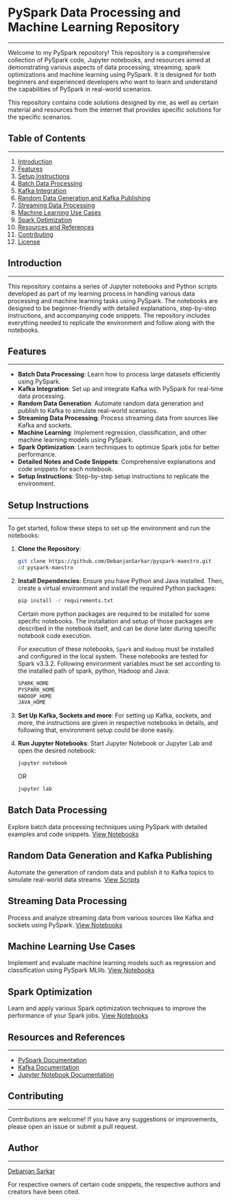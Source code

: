 # PySpark Data Processing and Machine Learning Repository
------------------------------------------------------------------------------------------------------------------

Welcome to my PySpark repository! This repository is a comprehensive collection of PySpark code, Jupyter notebooks, and resources aimed at demonstrating various aspects of data processing, streaming, spark optimizations and machine learning using PySpark. It is designed for both beginners and experienced developers who want to learn and understand the capabilities of PySpark in real-world scenarios.

This repository contains code solutions designed by me, as well as certain material and resources from the internet that provides specific solutions for the specific scenarios.


## Table of Contents
------------------------------------------------------------------------------------------------------------------
1. [Introduction](#introduction)
2. [Features](#features)
3. [Setup Instructions](#setup-instructions)
4. [Batch Data Processing](#batch-data-processing)
5. [Kafka Integration](#kafka-integration)
6. [Random Data Generation and Kafka Publishing](#random-data-generation-and-kafka-publishing)
7. [Streaming Data Processing](#streaming-data-processing)
8. [Machine Learning Use Cases](#machine-learning-use-cases)
9. [Spark Optimization](#spark-optimization)
10. [Resources and References](#resources-and-references)
11. [Contributing](#contributing)
12. [License](#license)


## Introduction
------------------------------------------------------------------------------------------------------------------
This repository contains a series of Jupyter notebooks and Python scripts developed as part of my learning process in handling various data processing and machine learning tasks using PySpark. The notebooks are designed to be beginner-friendly with detailed explanations, step-by-step instructions, and accompanying code snippets. The repository includes everything needed to replicate the environment and follow along with the notebooks.


## Features
------------------------------------------------------------------------------------------------------------------
- **Batch Data Processing**: Learn how to process large datasets efficiently using PySpark.
- **Kafka Integration**: Set up and integrate Kafka with PySpark for real-time data processing.
- **Random Data Generation**: Automate random data generation and publish to Kafka to simulate real-world scenarios.
- **Streaming Data Processing**: Process streaming data from sources like Kafka and sockets.
- **Machine Learning**: Implement regression, classification, and other machine learning models using PySpark.
- **Spark Optimization**: Learn techniques to optimize Spark jobs for better performance.
- **Detailed Notes and Code Snippets**: Comprehensive explanations and code snippets for each notebook.
- **Setup Instructions**: Step-by-step setup instructions to replicate the environment.


## Setup Instructions
------------------------------------------------------------------------------------------------------------------
To get started, follow these steps to set up the environment and run the notebooks:

1. **Clone the Repository**:
   ```bash
   git clone https://github.com/DebanjanSarkar/pyspark-maestro.git
   cd pyspark-maestro
   ```

2. **Install Dependencies**:
   Ensure you have Python and Java installed. Then, create a virtual environment and install the required Python packages:
   ```bash
   pip install -r requirements.txt
   ```
   Certain more python packages are required to be installed for some specific notebooks. The installation and setup of those packages are described in the notebook itself, and can be done later during specific notebook code execution.

   For execution of these notebooks, `Spark` and `Hadoop` must be installed and configured in the local system. These notebooks are tested for Spark v3.3.2. Following environment variables must be set according to the installed path of spark, python, Hadoop and Java:
	```bash
	SPARK_HOME
	PYSPARK_HOME
	HADOOP_HOME
	JAVA_HOME
	```


3. **Set Up Kafka, Sockets and more**:
   For setting up Kafka, sockets, and more, the instructions are given in respective notebooks in details, and following that, environment setup could be done easily.

4. **Run Jupyter Notebooks**:
   Start Jupyter Notebook or Jupyter Lab and open the desired notebook:
   ```bash
   jupyter notebook
   ```
   OR
   ```bash
   jupyter lab
   ```


## Batch Data Processing
Explore batch data processing techniques using PySpark with detailed examples and code snippets. [View Notebooks](001-batch-data-processing/)

## Random Data Generation and Kafka Publishing
Automate the generation of random data and publish it to Kafka topics to simulate real-world data streams. [View Scripts](004-structured_streaming/python_util_scripts/generate_events_data_and_post_to_kafka)

## Streaming Data Processing
Process and analyze streaming data from various sources like Kafka and sockets using PySpark. [View Notebooks](004-structured_streaming/)

## Machine Learning Use Cases
Implement and evaluate machine learning models such as regression and classification using PySpark MLlib. [View Notebooks](003-spark_mlib/)

## Spark Optimization
Learn and apply various Spark optimization techniques to improve the performance of your Spark jobs. [View Notebooks](005-spark_optimizations/)


## Resources and References
------------------------------------------------------------------------------------------------------------------
- [PySpark Documentation](https://spark.apache.org/docs/latest/api/python/)
- [Kafka Documentation](https://kafka.apache.org/documentation/)
- [Jupyter Notebook Documentation](https://jupyter-notebook.readthedocs.io/)


## Contributing
------------------------------------------------------------------------------------------------------------------
Contributions are welcome! If you have any suggestions or improvements, please open an issue or submit a pull request.


## Author
------------------------------------------------------------------------------------------------------------------
[Debanjan Sarkar](https://github.com/DebanjanSarkar/)

For respective owners of certain code snippets, the respective authors and creators have been cited.
